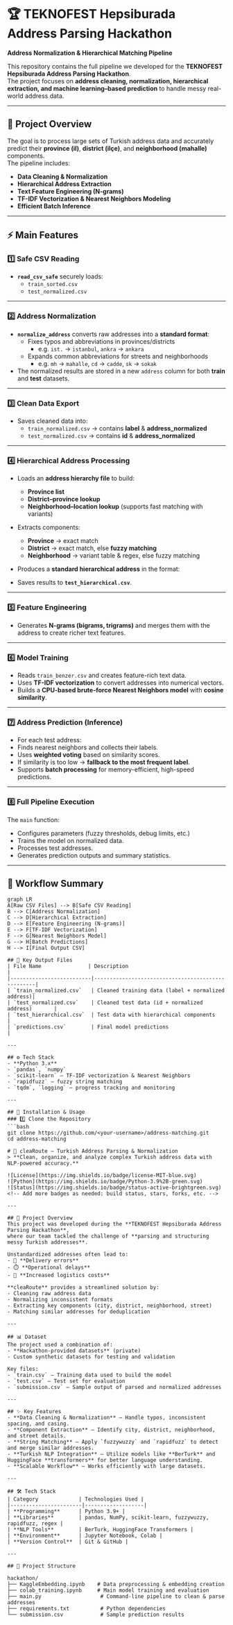 # 🏆 TEKNOFEST Hepsiburada Address Parsing Hackathon  
**Address Normalization & Hierarchical Matching Pipeline**

This repository contains the full pipeline we developed for the **TEKNOFEST Hepsiburada Address Parsing Hackathon**.  
The project focuses on **address cleaning, normalization, hierarchical extraction, and machine learning–based prediction** to handle messy real-world address data.

---

## 📂 Project Overview
The goal is to process large sets of Turkish address data and accurately predict their **province (il)**, **district (ilçe)**, and **neighborhood (mahalle)** components.  
The pipeline includes:
- **Data Cleaning & Normalization**  
- **Hierarchical Address Extraction**  
- **Text Feature Engineering (N-grams)**  
- **TF-IDF Vectorization & Nearest Neighbors Modeling**  
- **Efficient Batch Inference**

---

## ⚡ Main Features

### 1️⃣ Safe CSV Reading
- **`read_csv_safe`** securely loads:
  - `train_sorted.csv`
  - `test_normalized.csv`

---

### 2️⃣ Address Normalization
- **`normalize_address`** converts raw addresses into a **standard format**:
  - Fixes typos and abbreviations in provinces/districts  
    - e.g. `ist.` → `istanbul`, `ankra` → `ankara`
  - Expands common abbreviations for streets and neighborhoods  
    - e.g. `mh` → `mahalle`, `cd` → `cadde`, `sk` → `sokak`
- The normalized results are stored in a new `address` column for both **train** and **test** datasets.

---

### 3️⃣ Clean Data Export
- Saves cleaned data into:
  - `train_normalized.csv` → contains **label** & **address_normalized**
  - `test_normalized.csv` → contains **id** & **address_normalized**

---

### 4️⃣ Hierarchical Address Processing
- Loads an **address hierarchy file** to build:
  - **Province list**
  - **District–province lookup**
  - **Neighborhood–location lookup** (supports fast matching with variants)
- Extracts components:
  - **Province** → exact match
  - **District** → exact match, else **fuzzy matching**
  - **Neighborhood** → variant table & regex, else fuzzy matching
- Produces a **standard hierarchical address** in the format:  

- Saves results to **`test_hierarchical.csv`**.

---

### 5️⃣ Feature Engineering
- Generates **N-grams (bigrams, trigrams)** and merges them with the address to create richer text features.

---

### 6️⃣ Model Training
- Reads `train_benzer.csv` and creates feature-rich text data.
- Uses **TF-IDF vectorization** to convert addresses into numerical vectors.
- Builds a **CPU-based brute-force Nearest Neighbors model** with **cosine similarity**.

---

### 7️⃣ Address Prediction (Inference)
- For each test address:
- Finds nearest neighbors and collects their labels.
- Uses **weighted voting** based on similarity scores.
- If similarity is too low → **fallback to the most frequent label**.
- Supports **batch processing** for memory-efficient, high-speed predictions.

---

### 8️⃣ Full Pipeline Execution
The `main` function:
- Configures parameters (fuzzy thresholds, debug limits, etc.)
- Trains the model on normalized data.
- Processes test addresses.
- Generates prediction outputs and summary statistics.

---

## 🏁 Workflow Summary
```mermaid
graph LR
A[Raw CSV Files] --> B[Safe CSV Reading]
B --> C[Address Normalization]
C --> D[Hierarchical Extraction]
D --> E[Feature Engineering (N-grams)]
E --> F[TF-IDF Vectorization]
F --> G[Nearest Neighbors Model]
G --> H[Batch Predictions]
H --> I[Final Output CSV]

## 📁 Key Output Files
| File Name               | Description                                      |
|--------------------------|---------------------------------------------------|
| `train_normalized.csv`   | Cleaned training data (label + normalized address)|
| `test_normalized.csv`    | Cleaned test data (id + normalized address)       |
| `test_hierarchical.csv`  | Test data with hierarchical components            |
| `predictions.csv`        | Final model predictions                           |

---

## ⚙️ Tech Stack
- **Python 3.x**
- `pandas`, `numpy`
- `scikit-learn` – TF-IDF vectorization & Nearest Neighbors
- `rapidfuzz` – fuzzy string matching
- `tqdm`, `logging` – progress tracking and monitoring

---

## 🚀 Installation & Usage
### 1️⃣ Clone the Repository
```bash
git clone https://github.com/<your-username>/address-matching.git
cd address-matching

# 🚀 cleaRoute – Turkish Address Parsing & Normalization
> **Clean, organize, and analyze complex Turkish address data with NLP-powered accuracy.**

![License](https://img.shields.io/badge/license-MIT-blue.svg)
![Python](https://img.shields.io/badge/Python-3.9%2B-green.svg)
![Status](https://img.shields.io/badge/status-active-brightgreen.svg)
<!-- Add more badges as needed: build status, stars, forks, etc. -->

---

## 🎯 Project Overview
This project was developed during the **TEKNOFEST Hepsiburada Address Parsing Hackathon**,  
where our team tackled the challenge of **parsing and structuring messy Turkish addresses**.

Unstandardized addresses often lead to:
- 🚚 **Delivery errors**
- ⏱️ **Operational delays**
- 💸 **Increased logistics costs**

**cleaRoute** provides a streamlined solution by:
- Cleaning raw address data
- Normalizing inconsistent formats
- Extracting key components (city, district, neighborhood, street)
- Matching similar addresses for deduplication

---

## 📊 Dataset
The project used a combination of:
- **Hackathon-provided datasets** (private)
- Custom synthetic datasets for testing and validation

Key files:
- `train.csv` – Training data used to build the model  
- `test.csv` – Test set for evaluation  
- `submission.csv` – Sample output of parsed and normalized addresses

---

## ✨ Key Features
- **Data Cleaning & Normalization** – Handle typos, inconsistent spacing, and casing.
- **Component Extraction** – Identify city, district, neighborhood, and street details.
- **String Matching** – Apply `fuzzywuzzy` and `rapidfuzz` to detect and merge similar addresses.
- **Turkish NLP Integration** – Utilize models like **BerTurk** and HuggingFace **transformers** for better language understanding.
- **Scalable Workflow** – Works efficiently with large datasets.

---

## 🛠️ Tech Stack
| Category             | Technologies Used |
|-----------------------|-------------------|
| **Programming**      | Python 3.9+ |
| **Libraries**        | pandas, NumPy, scikit-learn, fuzzywuzzy, rapidfuzz, regex |
| **NLP Tools**        | BerTurk, HuggingFace Transformers |
| **Environment**      | Jupyter Notebook, Colab |
| **Version Control**  | Git & GitHub |

---

## 📁 Project Structure

hackathon/
├── KaggleEmbedding.ipynb    # Data preprocessing & embedding creation
├── colab_training.ipynb     # Main model training and evaluation
├── main.py                   # Command-line pipeline to clean & parse addresses
├── requirements.txt          # Python dependencies
└── submission.csv            # Sample prediction results
